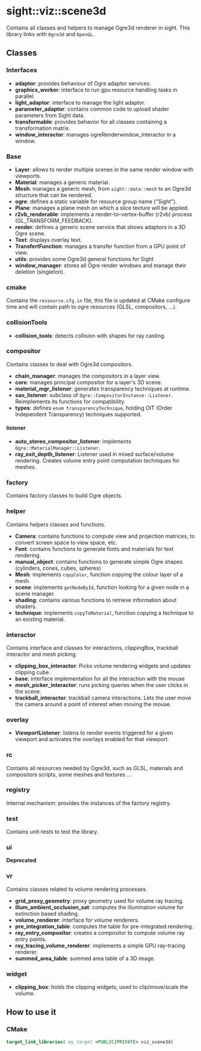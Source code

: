 # sight::viz::scene3d

Contains all classes and helpers to manage Ogre3d renderer in sight.
This library links with `Ogre3d` and `OpenGL`.

## Classes

### Interfaces

- **adaptor**: provides behaviour of Ogre adaptor services.
- **graphics_worker**: interface to run gpu resource handling tasks in parallel.
- **light_adaptor**: interface to manage the light adaptor.
- **parameter_adaptor**: contains common code to upload shader parameters from Sight data.
- **transformable**: provides behavior for all classes containing a transformation matrix.
- **window_interactor**: manages ogreRenderwindow_interactor in a window.

### Base

- **Layer**: allows to render multiple scenes in the same render window with viewports.
- **Material**: manages a generic material.
- **Mesh**: manages a generic mesh, from `sight::data::mesh` to an Ogre3d structure that can be rendered.
- **ogre**: defines a static variable for resource group name ("Sight").
- **Plane**: manages a plane mesh on which a slice texture will be applied.
- **r2vb_renderable**: implements a render-to-vertex-buffer (r2vb) process (GL_TRANSFORM_FEEDBACK).
- **render**: defines a generic scene service that shows adaptors in a 3D Ogre scene.
- **Text**: displays overlay text.
- **TransfertFunction**: manages a transfer function from a GPU point of view.
- **utils**: provides some Ogre3d general functions for Sight
- **window_manager**: stores all Ogre render windows and manage their deletion (singleton).

### cmake

Contains the `ressource.cfg.in` file, this file is updated at CMake configure time and will contain path to ogre resources (GLSL, compositors, ...).

### collisionTools


- **collision_tools**: detects collision with shapes for ray casting.

### compositor

Contains classes to deal with Ogre3d compositors.

- **chain_manager**: manages the compositors in a layer view.
- **core**: manages principal compositor for a layer's 3D scene.
- **material_mgr_listener**: generates transparency techniques at runtime.
- **sao_listener**: subclass of `Ogre::CompositorInstance::Listener`. Reimplements its functions for compatibility.
- **types**: defines `enum transparencyTechnique`, holding OIT (Order Independent Transparency) techniques supported.

#### listener

- **auto_stereo_compositor_listener**: implements `Ogre::MaterialManager::Listener`.
- **ray_exit_depth_listener**: Listener used in mixed surface/volume rendering. Creates volume entry point computation techniques for meshes.


### factory

Contains factory classes to build Ogre objects.

### helper

Contains helpers classes and functions.

- **Camera**: contains functions to compute view and projection matrices, to convert screen space to view space, etc.
- **Font**: contains functions to generate fonts and materials for text rendering.
- **manual_object**: contains functions to generate simple Ogre shapes (cylinders, cones, cubes, spheres)
- **Mesh**: implements `copyColor`, function copying the colour layer of a mesh.
- **scene**: implements `getNodeById`, function looking for a given node in a scene manager.
- **shading**: contains various functions to retrieve information about shaders.
- **technique**: implements `copyToMaterial`, function copying a technique to an existing material.


### interactor

Contains interface and classes for interactions, clippingBox, trackball interactor and mesh picking.

- **clipping_box_interactor**: Picks volume rendering widgets and updates clipping cube.
- **base**: interface implementation for all the interaction with the mouse
- **mesh_picker_interactor**: runs picking queries when the user clicks in the scene.
- **trackball_interactor**: trackball camera interactions. Lets the user move the camera around a point of interest when moving the mouse.

### overlay

- **ViewportListener**: listens to render events triggered for a given viewport and activates the overlays enabled for that viewport.

### rc

Contains all resources needed by Ogre3d, such as GLSL, materials and compositors scripts, some meshes and textures ...

### registry

Internal mechanism: provides the instances of the factory registry.

### test

Contains unit-tests to test the library.

### ui

**Deprecated**

### vr

Contains classes related to volume rendering processes.

- **grid_proxy_geometry**: proxy geometry used for volume ray tracing.
- **illum_ambient_occlusion_sat**: computes the illumination volume for extinction based shading.
- **volume_renderer**: interface for volume renderers.
- **pre_integration_table**: computes the table for pre-integrated rendering.
- **ray_entry_compositor**: creates a compositor to compute volume ray entry points.
- **ray_tracing_volume_renderer**: implements a simple GPU ray-tracing renderer.
- **summed_area_table**: summed area table of a 3D image.


### widget

- **clipping_box**: holds the clipping widgets, used to clip/move/scale the volume.

## How to use it

### CMake

```cmake
target_link_libraries( my_target <PUBLIC|PRIVATE> viz_scene3d)
```

